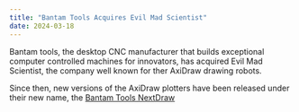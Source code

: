 ```yaml
---
title: "Bantam Tools Acquires Evil Mad Scientist"
date: 2024-03-18
---
```


Bantam tools, the desktop CNC manufacturer that builds exceptional computer controlled machines for innovators, has acquired Evil Mad Scientist, the company well known for ther AxiDraw drawing robots.

Since then, new versions of the AxiDraw plotters have been released under their new name, the [Bantam Tools NextDraw](https://store.bantamtools.com/collections/bantam-tools-nextdraw)
